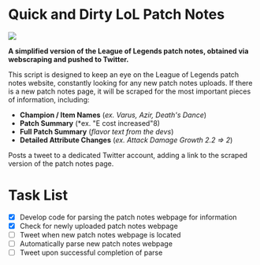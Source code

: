 # Quick and Dirty LoL Patch Notes
<img src="https://img.shields.io/travis/satiel/Quick-Patch-Notes-LoL">

 **A simplified version of the League of Legends patch notes, obtained via webscraping and pushed to Twitter.**
 
 
This script is designed to keep an eye on the League of Legends patch notes website, constantly looking for any new patch notes uploads. If there is a new patch notes page, it will be scraped for the most important pieces of information, including: 
- **Champion / Item Names** (*ex. Varus, Azir, Death's Dance*)
- **Patch Summary** (*ex. "E cost increased"8)
- **Full Patch Summary** (*flavor text from the devs*)
- **Detailed Attribute Changes** (*ex. Attack Damage Growth 2.2 ⇒ 2*)

Posts a tweet to a dedicated Twitter account, adding a link to the scraped version of the patch notes page.

# Task List

- [x] Develop code for parsing the patch notes webpage for information
- [x] Check for newly uploaded patch notes webpage
- [ ] Tweet when new patch notes webpage is located
- [ ] Automatically parse new patch notes webpage
- [ ] Tweet upon successful completion of parse
